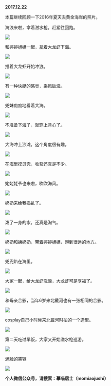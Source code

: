 
          
            
**2017.12.22**

本篇继续回顾一下2016年夏天去黄金海岸的照片。

海浪来啦，拿着滋水枪，赶紧往回跑。




![](//upload-images.jianshu.io/upload_images/51001-2a7096ebc10f065c.jpg)




和婷婷姐姐一起，拿着大龙虾下海。




![](//upload-images.jianshu.io/upload_images/51001-6f50429f7d53a3a6.jpg)




推着大龙虾开始冲浪。




![](//upload-images.jianshu.io/upload_images/51001-ed13c117499fc38a.jpg)




有一种快艇的感觉，乘风破浪。




![](//upload-images.jianshu.io/upload_images/51001-3ab9f43a3aa2dc45.jpg)




兜妹痴痴地看着大海。




![](//upload-images.jianshu.io/upload_images/51001-4d864697615254b9.jpg)




不准备下海了，就穿上背心了。




![](//upload-images.jianshu.io/upload_images/51001-397ce1fc5bef1368.jpg)




大海冲上沙滩，这个角度很有趣。




![](//upload-images.jianshu.io/upload_images/51001-37aa457e31f5d89f.jpg)




在海里摸贝壳，收获还真是不少。




![](//upload-images.jianshu.io/upload_images/51001-2f9fae299cf4aa8d.jpg)




姥姥姥爷也来啦，吹吹海风。




![](//upload-images.jianshu.io/upload_images/51001-9b5b396ca0ac404d.jpg)




奶奶来给我捣乱了。




![](//upload-images.jianshu.io/upload_images/51001-2525304a88b7958d.jpg)




泼了一身的水，还真是淘气。




![](//upload-images.jianshu.io/upload_images/51001-c3e65ad6efa4dc26.jpg)




奶奶和姨奶奶，带着婷婷姐姐，游到很远的地方。




![](//upload-images.jianshu.io/upload_images/51001-892034e1245b230f.jpg)




兜兜趴在海里。




![](//upload-images.jianshu.io/upload_images/51001-5f92ed1b5432a3ef.jpg)




大家一起，给大龙虾洗澡，大龙虾可是享福了。




![](//upload-images.jianshu.io/upload_images/51001-026638defc126f89.jpg)




和母亲合影，当年6岁来北戴河也有一张相同的合影。




![](//upload-images.jianshu.io/upload_images/51001-b5d7d6835ae226e4.jpg)




cosplay自己小时候来北戴河时拍的一个造型。




![](//upload-images.jianshu.io/upload_images/51001-aad3059a9ac0a889.jpg)




第二天吃过早饭，大家又开始滋水枪巡游。




![](//upload-images.jianshu.io/upload_images/51001-1abdd7bbd6730837.jpg)




满脸的笑容




![](//upload-images.jianshu.io/upload_images/51001-af047d91e65494e3.jpg)





**个人微信公众号，请搜索：摹喵居士（momiaojushi）**

          
        